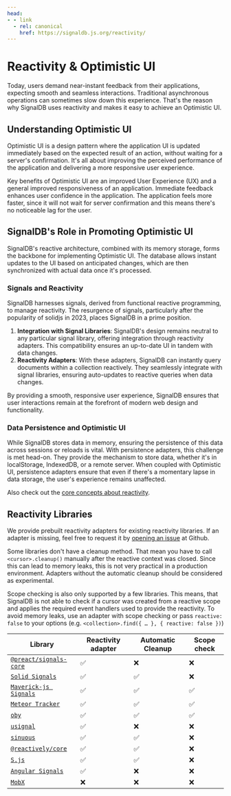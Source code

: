 ```yaml
---
head:
- - link
  - rel: canonical
    href: https://signaldb.js.org/reactivity/
---
```

# Reactivity & Optimistic UI

Today, users demand near-instant feedback from their applications, expecting smooth and seamless interactions. Traditional asynchronous operations can sometimes slow down this experience. That's the reason why SignalDB uses reactivity and makes it easy to achieve an Optimistic UI.

## Understanding Optimistic UI

Optimistic UI is a design pattern where the application UI is updated immediately based on the expected result of an action, without waiting for a server's confirmation. It's all about improving the perceived performance of the application and delivering a more responsive user experience.

Key benefits of Optimistic UI are an improved User Experience (UX) and a general improved responsiveness of an application. 
Immediate feedback enhances user confidence in the application. The application feels more faster, since it will not wait for server confirmation and this means there's no noticeable lag for the user.

## SignalDB's Role in Promoting Optimistic UI

SignalDB's reactive architecture, combined with its memory storage, forms the backbone for implementing Optimistic UI. The database allows instant updates to the UI based on anticipated changes, which are then synchronized with actual data once it's processed.

### Signals and Reactivity

SignalDB harnesses signals, derived from functional reactive programming, to manage reactivity. The resurgence of signals, particularly after the popularity of solidjs in 2023, places SignalDB in a prime position.

1. **Integration with Signal Libraries**: SignalDB's design remains neutral to any particular signal library, offering integration through reactivity adapters. This compatibility ensures an up-to-date UI in tandem with data changes.
2. **Reactivity Adapters**: With these adapters, SignalDB can instantly query documents within a collection reactively. They seamlessly integrate with signal libraries, ensuring auto-updates to reactive queries when data changes.

By providing a smooth, responsive user experience, SignalDB ensures that user interactions remain at the forefront of modern web design and functionality.

### Data Persistence and Optimistic UI
While SignalDB stores data in memory, ensuring the persistence of this data across sessions or reloads is vital. With persistence adapters, this challenge is met head-on. They provide the mechanism to store data, whether it's in localStorage, IndexedDB, or a remote server. When coupled with Optimistic UI, persistence adapters ensure that even if there's a momentary lapse in data storage, the user's experience remains unaffected.



Also check out the [core concepts about reactivity](/core-concepts/#signals-and-reactivity).

## Reactivity Libraries

We provide prebuilt reactivity adapters for existing reactivity libraries. If an adapter is missing, feel free to request it by [opening an issue](https://github.com/maxnowack/signaldb/issues/new) at Github.

Some libraries don't have a cleanup method. That mean you have to call `<cursor>.cleanup()` manually after the reactive context was closed. Since this can lead to memory leaks, this is not very practical in a production environment. Adapters without the automatic cleanup should be considered as experimental.

Scope checking is also only supported by a few libraries. This means, that SignalDB is not able to check if a cursor was created from a reactive scope and applies the required event handlers used to provide the reactivity. To avoid memory leaks, use an adapter with scope checking or pass `reactive: false` to your options (e.g. `<collection>.find({ … }, { reactive: false })`)

| Library | Reactivity adapter | Automatic Cleanup | Scope check |
|---|---|---|---|
| [`@preact/signals-core`](/reactivity/preact-signals/) | ✅ | ❌ | ❌ |
| [`Solid Signals`](/reactivity/solidjs/) | ✅ | ✅ | ❌ |
| [`Maverick-js Signals`](/reactivity/maverickjs/) | ✅ | ✅ | ✅ |
| [`Meteor Tracker`](/reactivity/meteor-tracker/) | ✅ | ✅ | ✅ |
| [`oby`](/reactivity/oby/) | ✅ | ✅ | ✅ |
| [`usignal`](/reactivity/usignal/) | ✅ | ❌ | ❌ |
| [`sinuous`](/reactivity/sinuous/) | ✅ | ✅ | ❌ |
| [`@reactively/core`](/reactivity/reactively/) | ✅ | ✅ | ❌ |
| [`S.js`](/reactivity/S/) | ✅ | ✅ | ❌ |
| [`Angular Signals`](/reactivity/angular/) | ✅ | ❌ | ❌ |
| [`MobX`](https://github.com/maxnowack/signaldb/issues/14) | ❌ | ❌ | ❌ | ❌ |
